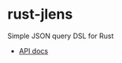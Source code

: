 rust-jlens
==========

Simple JSON query DSL for Rust

* [API docs](https://bkoropoff.github.io/rust-jlens/doc/jlens/index.html)
